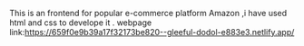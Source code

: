 This is an frontend for popular e-commerce platform Amazon ,i have used html and css to develope it .
webpage link:https://659f0e9b39a17f32173be820--gleeful-dodol-e883e3.netlify.app/
